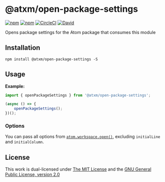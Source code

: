 # @atxm/open-package-settings

[![npm](https://flat.badgen.net/npm/license/@atxm/open-package-settings)](https://www.npmjs.org/package/@atxm/open-package-settings)
[![npm](https://flat.badgen.net/npm/v/@atxm/open-package-settings)](https://www.npmjs.org/package/@atxm/open-package-settings)
[![CircleCI](https://flat.badgen.net/circleci/github/a-t-x-m/open-package-settings)](https://circleci.com/gh/a-t-x-m/open-package-settings)
[![David](https://flat.badgen.net/david/dep/a-t-x-m/open-package-settings)](https://david-dm.org/a-t-x-m/open-package-settings)

Opens package settings for the Atom package that consumes this module

## Installation

`npm install @atxm/open-package-settings -S`

## Usage

**Example:**

```js
import { openPackageSettings } from '@atxm/open-package-settings';

(async () => {
    openPackageSettings();
})();
```

### Options

You can pass all options from [`atom.workspace.open()`](https://flight-manual.atom.io/api/v1.51.0/Workspace/#instance-open), excluding `initialLine` and `initialColumn`.

## License

This work is dual-licensed under [The MIT License](https://opensource.org/licenses/MIT) and the [GNU General Public License, version 2.0](https://opensource.org/licenses/GPL-2.0)
